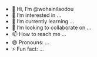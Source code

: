- 👋 Hi, I’m @wohainilaodou
- 👀 I’m interested in ...
- 🌱 I’m currently learning ...
- 💞️ I’m looking to collaborate on ...
- 📫 How to reach me ...
- 😄 Pronouns: ...
- ⚡ Fun fact: ...

<!---
wohainilaodou/wohainilaodou is a ✨ special ✨ repository because its `README.md` (this file) appears on your GitHub profile.
You can click the Preview link to take a look at your changes.
--->
